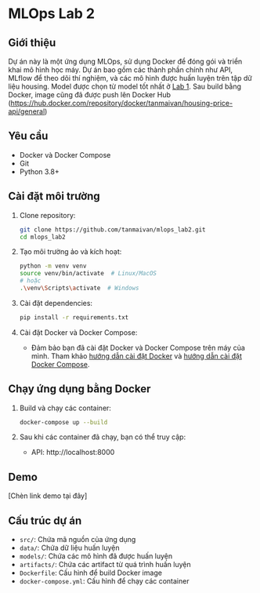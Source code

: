 # MLOps Lab 2

## Giới thiệu

Dự án này là một ứng dụng MLOps, sử dụng Docker để đóng gói và triển khai mô hình học máy. Dự án bao gồm các thành phần chính như API, MLflow để theo dõi thí nghiệm, và các mô hình được huấn luyện trên tập dữ liệu housing. Model được chọn từ model tốt nhất ở [Lab 1](https://github.com/tanmaivan/cs317). Sau build bằng Docker, image cũng đã được push lên Docker Hub (https://hub.docker.com/repository/docker/tanmaivan/housing-price-api/general)

## Yêu cầu

-   Docker và Docker Compose
-   Git
-   Python 3.8+

## Cài đặt môi trường

1. Clone repository:

    ```bash
    git clone https://github.com/tanmaivan/mlops_lab2.git
    cd mlops_lab2
    ```

2. Tạo môi trường ảo và kích hoạt:

    ```bash
    python -m venv venv
    source venv/bin/activate  # Linux/MacOS
    # hoặc
    .\venv\Scripts\activate  # Windows
    ```

3. Cài đặt dependencies:

    ```bash
    pip install -r requirements.txt
    ```

4. Cài đặt Docker và Docker Compose:
    - Đảm bảo bạn đã cài đặt Docker và Docker Compose trên máy của mình. Tham khảo [hướng dẫn cài đặt Docker](https://docs.docker.com/get-docker/) và [hướng dẫn cài đặt Docker Compose](https://docs.docker.com/compose/install/).

## Chạy ứng dụng bằng Docker

1. Build và chạy các container:

    ```bash
    docker-compose up --build
    ```

2. Sau khi các container đã chạy, bạn có thể truy cập:
    - API: http://localhost:8000

## Demo

[Chèn link demo tại đây]




## Cấu trúc dự án

-   `src/`: Chứa mã nguồn của ứng dụng
-   `data/`: Chứa dữ liệu huấn luyện
-   `models/`: Chứa các mô hình đã được huấn luyện
-   `artifacts/`: Chứa các artifact từ quá trình huấn luyện
-   `Dockerfile`: Cấu hình để build Docker image
-   `docker-compose.yml`: Cấu hình để chạy các container

